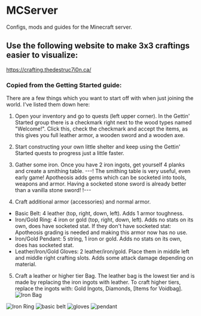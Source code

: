# MCServer
Configs, mods and guides for the Minecraft server.

## Use the following website to make 3x3 craftings easier to visualize:
https://crafting.thedestruc7i0n.ca/

### Copied from the Getting Started guide:

There are a few things which you want to start off with when just joining the world. I've listed them down here:
1. Open your inventory and go to quests (left upper corner). In the Gettin' Started group there is a checkmark right next to the wood types named "Welcome!". Click this, check the checkmark and accept the items, as this gives you full leather armor, a wooden sword and a wooden axe.
2. Start constructing your own little shelter and keep using the Gettin' Started quests to progress just a little faster.
3. Gather some iron. Once you have 2 iron ingots, get yourself 4 planks and create a smithing table.
---!      The smithing table is very useful, even early game! Apotheosis adds gems which can be socketed into tools, weapons and armor. Having a socketed stone sword is already better than a vanilla stone sword!      !---

4. Craft additional armor (accessories) and normal armor.
- Basic Belt: 4 leather (top, right, down, left). Adds 1 armor toughness.
- Iron/Gold Ring: 4 iron or gold (top, right, down, left). Adds no stats on its own, does have socketed stat. If they don't have socketed stat: Apotheosis grading is needed and making this armor now has no use.
- Iron/Gold Pendant: 5 string, 1 iron or gold. Adds no stats on its own, does has socketed stat.
- Leather/Iron/Gold Gloves: 2 leather/iron/gold. Place them in middle left and middle right crafting slots. Adds some attack damage depending on material.

5. Craft a leather or higher tier Bag. 
The leather bag is the lowest tier and is made by replacing the iron ingots with leather. To craft higher tiers, replace the ingots with: Gold Ingots, Diamonds, [Items for Voidbag].
![Iron Bag](https://github.com/Blubberdique/Glugcore/assets/59876805/54f0bfbd-5f86-4226-b187-02c23c02db19)


![Iron Ring](https://github.com/Blubberdique/Glugcore/assets/59876805/2f5fc804-535a-4346-9498-5f96d426b34e)
![basic belt](https://github.com/Blubberdique/Glugcore/assets/59876805/8fc4fc45-b87d-455c-bb3f-4b5bda885ff0)
![gloves](https://github.com/Blubberdique/Glugcore/assets/59876805/b9cd31f8-2c3c-4738-b900-8dd64592762e)
![pendant](https://github.com/Blubberdique/Glugcore/assets/59876805/e9bae38b-0c0a-49f7-83de-d5fbbf76faa1)
